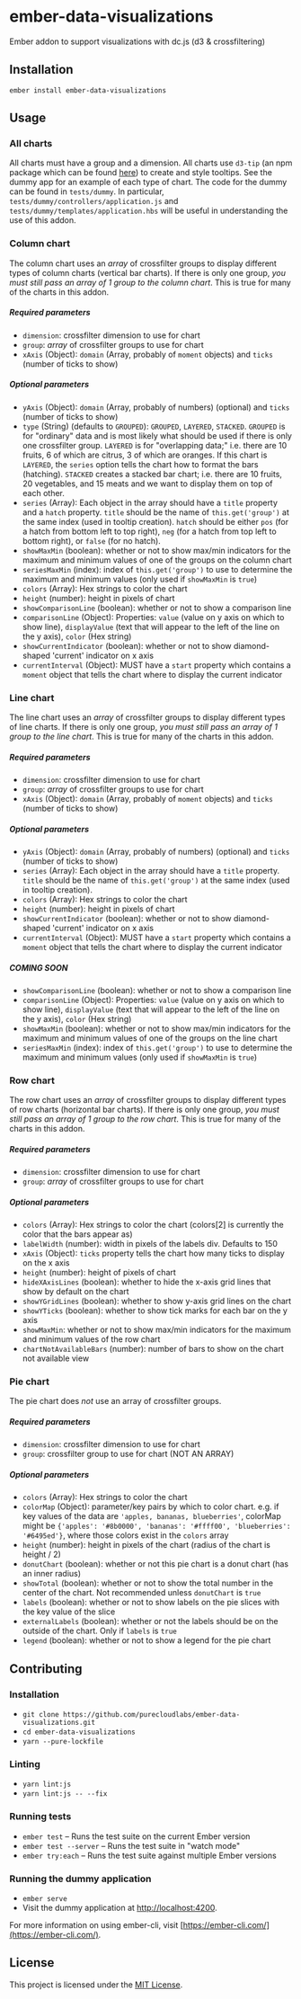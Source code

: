 ember-data-visualizations
==============================================================================

Ember addon to support visualizations with dc.js (d3 & crossfiltering)

Installation
------------------------------------------------------------------------------

```
ember install ember-data-visualizations
```


Usage
------------------------------------------------------------------------------

### All charts
All charts must have a group and a dimension. All charts use `d3-tip` (an npm package which can be found [here](https://github.com/Caged/d3-tip)) to create and style tooltips. 
See the dummy app for an example of each type of chart. The code for the dummy can be found in `tests/dummy`. In particular, `tests/dummy/controllers/application.js` and `tests/dummy/templates/application.hbs` will be useful in understanding the use of this addon.

### Column chart
The column chart uses an *array* of crossfilter groups to display different types of column charts (vertical bar charts). If there is only one group, *you must still pass an array of 1 group to the column chart*. This is true for many of the charts in this addon.

##### Required parameters
* `dimension`: crossfilter dimension to use for chart
* `group`: *array* of crossfilter groups to use for chart
* `xAxis` (Object): `domain` (Array, probably of `moment` objects) and `ticks` (number of ticks to show)

##### Optional parameters
* `yAxis` (Object): `domain` (Array, probably of numbers) (optional) and `ticks` (number of ticks to show)
* `type` (String) (defaults to `GROUPED`): `GROUPED`, `LAYERED`, `STACKED`. `GROUPED` is for "ordinary" data and is most likely what should be used if there is only one crossfilter group. `LAYERED` is for "overlapping data;" i.e. there are 10 fruits, 6 of which are citrus, 3 of which are oranges. If this chart is `LAYERED`, the `series` option tells the chart how to format the bars (hatching). `STACKED` creates a stacked bar chart; i.e. there are 10 fruits, 20 vegetables, and 15 meats and we want to display them on top of each other.
* `series` (Array):  Each object in the array should have a `title` property and a `hatch` property. `title` should be the name of `this.get('group')` at the same index (used in tooltip creation). `hatch` should be either `pos` (for a hatch from bottom left to top right), `neg` (for a hatch from top left to bottom right), or `false` (for no hatch).
* `showMaxMin` (boolean): whether or not to show max/min indicators for the maximum and minimum values of one of the groups on the column chart
* `seriesMaxMin` (index): index of `this.get('group')` to use to determine the maximum and minimum values (only used if `showMaxMin` is `true`)
* `colors` (Array): Hex strings to color the chart
* `height` (number): height in pixels of chart
* `showComparisonLine` (boolean): whether or not to show a comparison line
* `comparisonLine` (Object): Properties: `value` (value on y axis on which to show line), `displayValue` (text that will appear to the left of the line on the y axis), `color` (Hex string)
* `showCurrentIndicator` (boolean): whether or not to show diamond-shaped 'current' indicator on x axis
* `currentInterval` (Object): MUST have a `start` property which contains a `moment` object that tells the chart where to display the current indicator

### Line chart
The line chart uses an *array* of crossfilter groups to display different types of line charts. If there is only one group, *you must still pass an array of 1 group to the line chart*. This is true for many of the charts in this addon.

##### Required parameters
* `dimension`: crossfilter dimension to use for chart
* `group`: *array* of crossfilter groups to use for chart
* `xAxis` (Object): `domain` (Array, probably of `moment` objects) and `ticks` (number of ticks to show)

##### Optional parameters
* `yAxis` (Object): `domain` (Array, probably of numbers) (optional) and `ticks` (number of ticks to show)
* `series` (Array):  Each object in the array should have a `title` property. `title` should be the name of `this.get('group')` at the same index (used in tooltip creation).
* `colors` (Array): Hex strings to color the chart
* `height` (number): height in pixels of chart
* `showCurrentIndicator` (boolean): whether or not to show diamond-shaped 'current' indicator on x axis
* `currentInterval` (Object): MUST have a `start` property which contains a `moment` object that tells the chart where to display the current indicator

##### COMING SOON
* `showComparisonLine` (boolean): whether or not to show a comparison line
* `comparisonLine` (Object): Properties: `value` (value on y axis on which to show line), `displayValue` (text that will appear to the left of the line on the y axis), `color` (Hex string)
* `showMaxMin` (boolean): whether or not to show max/min indicators for the maximum and minimum values of one of the groups on the line chart
* `seriesMaxMin` (index): index of `this.get('group')` to use to determine the maximum and minimum values (only used if `showMaxMin` is `true`)

### Row chart
The row chart uses an *array* of crossfilter groups to display different types of row charts (horizontal bar charts). If there is only one group, *you must still pass an array of 1 group to the row chart*. This is true for many of the charts in this addon.

##### Required parameters
* `dimension`: crossfilter dimension to use for chart
* `group`: *array* of crossfilter groups to use for chart

##### Optional parameters
* `colors` (Array): Hex strings to color the chart (colors[2] is currently the color that the bars appear as)
* `labelWidth` (number): width in pixels of the labels div. Defaults to 150
* `xAxis` (Object): `ticks` property tells the chart how many ticks to display on the x axis
* `height` (number): height of pixels of chart
* `hideXAxisLines` (boolean): whether to hide the x-axis grid lines that show by default on the chart
* `showYGridLines` (boolean): whether to show y-axis grid lines on the chart
* `showYTicks` (boolean): whether to show tick marks for each bar on the y axis
* `showMaxMin`: whether or not to show max/min indicators for the maximum and minimum values of the row chart
* `chartNotAvailableBars` (number): number of bars to show on the chart not available view

### Pie chart
The pie chart does *not* use an array of crossfilter groups. 

##### Required parameters
* `dimension`: crossfilter dimension to use for chart
* `group`: crossfilter group to use for chart (NOT AN ARRAY)

##### Optional parameters
* `colors` (Array): Hex strings to color the chart
* `colorMap` (Object): parameter/key pairs by which to color chart. e.g. if key values of the data are `'apples, bananas, blueberries'`, colorMap might be `{'apples': '#8b0000', 'bananas': '#ffff00', 'blueberries': '#6495ed'}`, where those colors exist in the `colors` array
* `height` (number): height in pixels of the chart (radius of the chart is height / 2)
* `donutChart` (boolean): whether or not this pie chart is a donut chart (has an inner radius)
* `showTotal` (boolean): whether or not to show the total number in the center of the chart. Not recommended unless `donutChart` is `true`
* `labels` (boolean): whether or not to show labels on the pie slices with the key value of the slice
* `externalLabels` (boolean): whether or not the labels should be on the outside of the chart. Only if `labels` is `true`
* `legend` (boolean): whether or not to show a legend for the pie chart

Contributing
------------------------------------------------------------------------------

### Installation

* `git clone https://github.com/purecloudlabs/ember-data-visualizations.git`
* `cd ember-data-visualizations`
* `yarn --pure-lockfile`

### Linting

* `yarn lint:js`
* `yarn lint:js -- --fix`

### Running tests

* `ember test` – Runs the test suite on the current Ember version
* `ember test --server` – Runs the test suite in "watch mode"
* `ember try:each` – Runs the test suite against multiple Ember versions

### Running the dummy application

* `ember serve`
* Visit the dummy application at [http://localhost:4200](http://localhost:4200).

For more information on using ember-cli, visit [https://ember-cli.com/](https://ember-cli.com/).

License
------------------------------------------------------------------------------

This project is licensed under the [MIT License](LICENSE).
